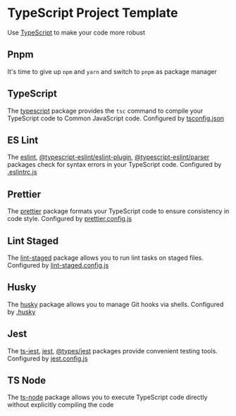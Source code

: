 # TypeScript Project Template
Use [TypeScript](https://www.typescriptlang.org) to make your code more robust

## Pnpm
It's time to give up `npm` and `yarn` and switch to `pnpm` as package manager

## TypeScript
The [typescript](https://www.npmjs.com/package/typescript) package provides the `tsc` command to compile your TypeScript code to Common JavaScript code. Configured by [tsconfig.json](tsconfig.json)

## ES Lint
The [eslint](https://www.npmjs.com/package/eslint), [@typescript-eslint/eslint-plugin](https://www.npmjs.com/package/@typescript-eslint/eslint-plugin), [@typescript-eslint/parser](https://www.npmjs.com/package/@typescript-eslint/parser) packages check for syntax errors in your TypeScript code. Configured by [.eslintrc.js](.eslintrc.js)

## Prettier
The [prettier](https://www.npmjs.com/package/prettier) package formats your TypeScript code to ensure consistency in code style. Configured by [prettier.config.js](prettier.config.js)

## Lint Staged
The [lint-staged](https://www.npmjs.com/package/lint-staged) package allows you to run lint tasks on staged files. Configured by [lint-staged.config.js](lint-staged.config.js)

## Husky
The [husky](https://www.npmjs.com/package/husky) package allows you to manage Git hooks via shells. Configured by [.husky](.husky)

## Jest
The [ts-jest](https://www.npmjs.com/package/ts-jest), [jest](https://www.npmjs.com/package/jest), [@types/jest](https://www.npmjs.com/package/@types/jest) packages provide convenient testing tools. Configured by [jest.config.js](jest.config.js)

## TS Node
The [ts-node](https://www.npmjs.com/package/ts-node) package allows you to execute TypeScript code directly without explicitly compiling the code
